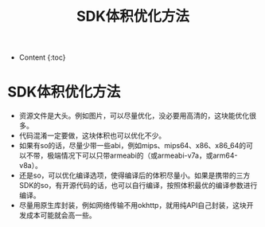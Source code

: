 ﻿---
layout:		post
category:	"program"
title:		"SDK体积优化方法"
tags:		[android,java,sdk,jar,aar]
---
- Content
{:toc}
# SDK体积优化方法

- 资源文件是大头。例如图片，可以尽量优化，没必要用高清的，这块能优化很多。 
- 代码混淆一定要做，这块体积也可以优化不少。
- 如果有so的话，尽量少带一些abi，例如mips、mips64、x86、x86_64的可以不带，极端情况下可以只带armeabi的（或armeabi-v7a，或arm64-v8a）。
- 还是so，可以优化编译选项，使得编译后的体积尽量小。如果是携带的三方SDK的so，有开源代码的话，也可以自行编译，按照体积最优的编译参数进行编译。
- 尽量用原生库封装，例如网络传输不用okhttp，就用纯API自己封装，这块开发成本可能就会高一些。